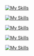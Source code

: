 [![My Skills](https://skillicons.dev/icons?i=java,spring,hibernate,php,laravel,ruby,c,ts,js,jquery,html,css,bootstrap,md)](https://skillicons.dev)

[![My Skills](https://skillicons.dev/icons?i=gmail,instagram,stackoverflow,twitter,devto,discord,linkedin,github,gitlab)](https://skillicons.dev)

[![My Skills](https://skillicons.dev/icons?i=eclipse,idea,vscode,postman,powershell)](https://skillicons.dev)

[![My Skills](https://skillicons.dev/icons?i=mysql,postgres,sqlite)](https://skillicons.dev)

[![My Skills](https://skillicons.dev/icons?i=ps)](https://skillicons.dev)
